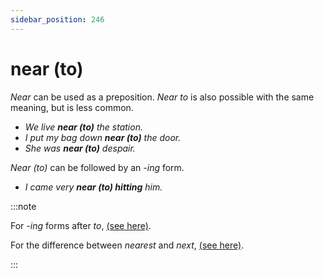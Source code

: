 ```yaml
---
sidebar_position: 246
---
```


# near (to)

*Near* can be used as a preposition. *Near to* is also possible with the same meaning, but is less common.

- *We live **near (to)** the station.*
- *I put my bag down **near (to)** the door.*
- *She was **near (to)** despair.*

*Near (to)* can be followed by an *\-ing* form.

- *I came very **near (to) hitting** him.*

:::note

For *\-ing* forms after *to*, [(see here)](./../../grammar/infinitives-ing-forms-and-past-participles-after-nouns-verbs-etc/ing-forms-after-prepositions-without-breaking-eggs#to-as-a-preposition-i-look-forward-to-ing).

For the difference between *nearest* and *next*, [(see here)](./next-and-the-next-nearest).

:::
